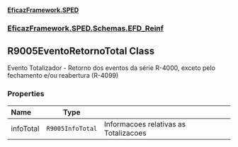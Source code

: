 #### [EficazFramework.SPED](EficazFrameworkSPED.md 'EficazFramework SPED')
### [EficazFramework.SPED.Schemas.EFD_Reinf](EficazFramework.SPED.Schemas.EFD_Reinf.md 'EficazFramework.SPED.Schemas.EFD_Reinf')

## R9005EventoRetornoTotal Class

Evento Totalizador - Retorno dos eventos da série R-4000, exceto pelo fechamento e/ou reabertura (R-4099)
### Properties

| Name | Type | |
| :--- | :---: | :--- |
| infoTotal | `R9005InfoTotal` | Informacoes relativas as Totalizacoes |
